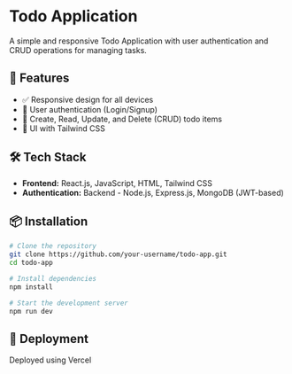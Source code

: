 # Todo Application

A simple and responsive Todo Application with user authentication and CRUD operations for managing tasks.

## 🚀 Features
- ✅ Responsive design for all devices
- 🔐 User authentication (Login/Signup)
- 📝 Create, Read, Update, and Delete (CRUD) todo items
- 🎨 UI with Tailwind CSS

## 🛠️ Tech Stack
- **Frontend:** React.js, JavaScript, HTML, Tailwind CSS
- **Authentication:** Backend - Node.js, Express.js, MongoDB (JWT-based) 

## 📦 Installation
```bash
# Clone the repository
git clone https://github.com/your-username/todo-app.git
cd todo-app

# Install dependencies
npm install

# Start the development server
npm run dev
```

## 🚀 Deployment
Deployed using Vercel


